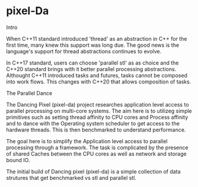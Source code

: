 # pixel-Da

Intro 

When C++11 standard introduced 'thread' as an abstraction in C++ for the first time, many knew this support was long due. The good news is the language's support for thread abstractions continues to evolve.

In C++17 standard, users can choose 'parallel stl' as as choice and the C++20 standard brings with it better parallel processing abstractions. Althought C++11 introduced tasks and futures, tasks cannot be composed into work flows. This changes with C++20 that allows composition of tasks.

The Parallel Dance

The Dancing Pixel (pixel-da) project researches application level access to parallel processing on multi-core systems. The aim here is to utilizeg simple primitives such as setting thread affinity to CPU cores and Process affinity and to dance with the Operating system scheduler to get access to the hardware threads. This is then benchmarked to understand performance.

The goal here is to simplify the Application level access to parallel processing through a framework. The task is complicated by the presence of shared Caches between the CPU cores as well as network and storage bound IO.

The initial build of Dancing pixel (pixel-da) is a simple collection of data strutures that get benchmarked vs stl and parallel stl.

